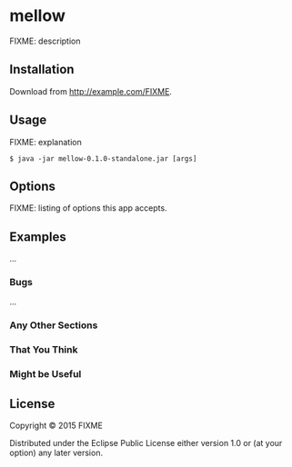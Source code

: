 # mellow

FIXME: description

## Installation

Download from http://example.com/FIXME.

## Usage

FIXME: explanation

    $ java -jar mellow-0.1.0-standalone.jar [args]

## Options

FIXME: listing of options this app accepts.

## Examples

...

### Bugs

...

### Any Other Sections
### That You Think
### Might be Useful

## License

Copyright © 2015 FIXME

Distributed under the Eclipse Public License either version 1.0 or (at
your option) any later version.
